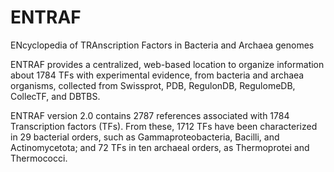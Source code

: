 # ENTRAF

ENcyclopedia of TRAnscription Factors in Bacteria and Archaea genomes 


ENTRAF provides a centralized, web-based location to organize information about 1784 TFs with experimental evidence, from bacteria and archaea organisms, collected from Swissprot, PDB, RegulonDB, RegulomeDB, CollecTF, and DBTBS.

ENTRAF version 2.0 contains 2787 references associated with 1784 Transcription factors (TFs). From these, 1712 TFs have been characterized in 29 bacterial orders, such as Gammaproteobacteria, Bacilli, and Actinomycetota; and 72 TFs in ten archaeal orders, as Thermoprotei and Thermococci.
